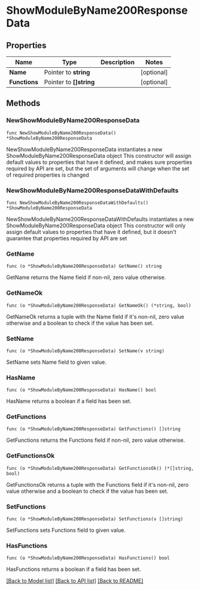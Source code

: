 # ShowModuleByName200ResponseData

## Properties

Name | Type | Description | Notes
------------ | ------------- | ------------- | -------------
**Name** | Pointer to **string** |  | [optional] 
**Functions** | Pointer to **[]string** |  | [optional] 

## Methods

### NewShowModuleByName200ResponseData

`func NewShowModuleByName200ResponseData() *ShowModuleByName200ResponseData`

NewShowModuleByName200ResponseData instantiates a new ShowModuleByName200ResponseData object
This constructor will assign default values to properties that have it defined,
and makes sure properties required by API are set, but the set of arguments
will change when the set of required properties is changed

### NewShowModuleByName200ResponseDataWithDefaults

`func NewShowModuleByName200ResponseDataWithDefaults() *ShowModuleByName200ResponseData`

NewShowModuleByName200ResponseDataWithDefaults instantiates a new ShowModuleByName200ResponseData object
This constructor will only assign default values to properties that have it defined,
but it doesn't guarantee that properties required by API are set

### GetName

`func (o *ShowModuleByName200ResponseData) GetName() string`

GetName returns the Name field if non-nil, zero value otherwise.

### GetNameOk

`func (o *ShowModuleByName200ResponseData) GetNameOk() (*string, bool)`

GetNameOk returns a tuple with the Name field if it's non-nil, zero value otherwise
and a boolean to check if the value has been set.

### SetName

`func (o *ShowModuleByName200ResponseData) SetName(v string)`

SetName sets Name field to given value.

### HasName

`func (o *ShowModuleByName200ResponseData) HasName() bool`

HasName returns a boolean if a field has been set.

### GetFunctions

`func (o *ShowModuleByName200ResponseData) GetFunctions() []string`

GetFunctions returns the Functions field if non-nil, zero value otherwise.

### GetFunctionsOk

`func (o *ShowModuleByName200ResponseData) GetFunctionsOk() (*[]string, bool)`

GetFunctionsOk returns a tuple with the Functions field if it's non-nil, zero value otherwise
and a boolean to check if the value has been set.

### SetFunctions

`func (o *ShowModuleByName200ResponseData) SetFunctions(v []string)`

SetFunctions sets Functions field to given value.

### HasFunctions

`func (o *ShowModuleByName200ResponseData) HasFunctions() bool`

HasFunctions returns a boolean if a field has been set.


[[Back to Model list]](../README.md#documentation-for-models) [[Back to API list]](../README.md#documentation-for-api-endpoints) [[Back to README]](../README.md)


